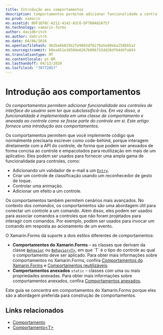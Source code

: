 ```yaml
---
title: Introdução aos comportamentos
description: Comportamentos permitem adicionar funcionalidade a controles de interface do usuário sem precisar dividi-los em subclasses. Em vez disso, a funcionalidade é implementada em uma classe de comportamento e anexada ao controle como se fizesse parte do próprio controle. Este artigo fornece uma introdução a comportamentos.
ms.prod: xamarin
ms.assetid: 0DF1EF8C-A212-4142-A3C6-DF760A82A757
ms.technology: xamarin-forms
author: davidbritch
ms.author: dabritch
ms.date: 04/06/2016
ms.openlocfilehash: d62ba6b025b2fe9865df8279a5e98eba254bb5a2
ms.sourcegitcommit: b0ea451e18504e6267b896732dd26df64ddfa843
ms.translationtype: MT
ms.contentlocale: pt-BR
ms.lasthandoff: 04/13/2020
ms.locfileid: "70772057"
---
```

# <a name="introduction-to-behaviors"></a>Introdução aos comportamentos

_Os comportamentos permitem adicionar funcionalidade aos controles de interface do usuário sem ter que subclassificá-los. Em vez disso, a funcionalidade é implementada em uma classe de comportamento e anexada ao controle como se fosse parte do controle em si. Este artigo fornece uma introdução aos comportamentos._

Os comportamentos permitem que você implemente código que normalmente precisaria escrever como code-behind, porque interagem diretamente com a API do controle, de forma que podem ser anexados de forma concisa ao controle e empacotados para reutilização em mais de um aplicativo. Eles podem ser usados para fornecer uma ampla gama de funcionalidade para controles, como:

- Adicionando um validador de e-mail a um [`Entry`](xref:Xamarin.Forms.Entry).
- Criar um controle de classificação usando um reconhecedor de gesto de toque.
- Controlar uma animação.
- Adicionar um efeito a um controle.

Os comportamentos também permitem cenários mais avançados. No contexto dos *comandos*, os comportamentos são uma abordagem útil para conectar um controle a um comando. Além disso, eles podem ser usados para associar comandos a controles que não foram projetados para interagir com comandos. Por exemplo, podem ser usados para invocar um comando em resposta ao acionamento de um evento.

O Xamarin.Forms dá suporte a dois estilos diferentes de comportamentos:

- **Comportamentos do Xamarin.Forms** – as classes que derivam da classe [`Behavior`](xref:Xamarin.Forms.Behavior) ou [`Behavior<T>`](xref:Xamarin.Forms.Behavior`1), em que `T` é o tipo do controle ao qual o comportamento deve ser aplicado. Para obter mais informações sobre comportamentos no Xamarin.Forms, confira [Comportamentos do Xamarin.Forms](~/xamarin-forms/app-fundamentals/behaviors/creating.md) e [Comportamentos reutilizáveis](~/xamarin-forms/app-fundamentals/behaviors/reusable/index.md).
- **Comportamentos anexados** `static` – classes com uma ou mais propriedades anexadas. Para obter mais informações sobre comportamentos anexados, confira [Comportamentos anexados](~/xamarin-forms/app-fundamentals/behaviors/attached.md).

Este guia se concentra em comportamentos do Xamarin.Forms porque eles são a abordagem preferida para construção de comportamentos.

## <a name="related-links"></a>Links relacionados

- [Comportamento](xref:Xamarin.Forms.Behavior)
- [Comportamento&lt;T&gt;](xref:Xamarin.Forms.Behavior`1)
